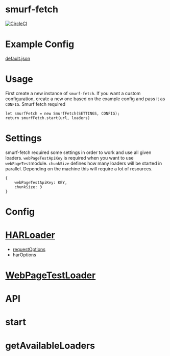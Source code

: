 smurf-fetch
===

 [![CircleCI](https://circleci.com/gh/faebeee/smurf-fetch.svg?style=svg&circle-token=e124566b18a14b88efd987dba34462c9ae970696)](https://circleci.com/gh/faebeee/smurf-fetch)


Example Config
=
[default.json](config/default.json)

Usage
=

First create a new instance of `smurf-fetch`. If you want a custom configuration, create a new one based on the example config and pass it as `CONFIG`.
Smurf fetch required 

    let smurfFetch = new SmurfFetch(SETTINGS, CONFIG);
    return smurfFetch.start(url, loaders)

Settings
==
smurf-fetch required some settings in order to work and use all given loaders. `webPageTestApiKey` is required when you want to use `webPageTest`module.
`chunkSize` defines how many loaders will be started in parallel. Depending on the machine this will require a lot of resources.

    {
        webPageTestApiKey: KEY,
        chunkSize: 3
    }

Config
==

[HARLoader](https://www.npmjs.com/package/capture-har)
===
- [requestOptions](https://www.npmjs.com/package/request#requestoptions-callback)
- harOptions

[WebPageTestLoader](https://www.npmjs.com/package/webpagetest)
===

API
==

start
===

getAvailableLoaders
===
